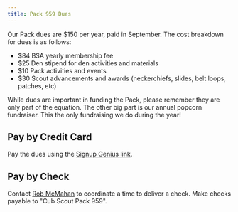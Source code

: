 ```yaml
---
title: Pack 959 Dues
---
```


Our Pack dues are $150 per year, paid in September. The cost breakdown for dues is as follows:

* $84 BSA yearly membership fee
* $25 Den stipend for den activities and materials
* $10 Pack activities and events
* $30 Scout advancements and awards (neckerchiefs, slides, belt loops, patches, etc)

While dues are important in funding the Pack, please remember they are only part of the equation. The other big part is our annual popcorn fundraiser.  This the only fundraising we do during the year!

## Pay by Credit Card

Pay the dues using the [Signup Genius link](https://www.signupgenius.com/go/10c0d4aaaa828a7f49-pack13). 

## Pay by Check

Contact [Rob McMahan](mailto:treasurer@pack959.com) to coordinate a time to deliver a check.  Make checks payable to "Cub Scout Pack 959".
